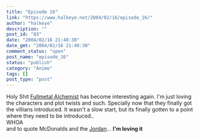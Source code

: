 ```yaml
---
title: "Episode 16"
link: "https://www.halkeye.net/2004/02/16/episode_16/"
author: "halkeye"
description: ""
post_id: "83"
date: "2004/02/16 21:40:30"
date_gmt: "2004/02/16 21:40:30"
comment_status: "open"
post_name: "episode_16"
status: "publish"
category: "Anime"
tags: []
post_type: "post"
---
```


Holy Shit [Fullmetal Alchemist](http://www.animenfo.com/animetitle,1265,mybywf,fullmetal_alche.html) has become interesting again. I'm just loving the characters and plot twists and such. Specially now that they finally got the villians introduced. It wasn't a slow start, but its finally gotten to a point where they need to be introduced..  
WHOA   
and to quote McDonalds and the [Jordan](http://j0rd.ath.cx)... **I'm loving it**